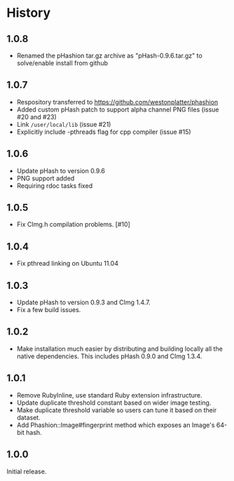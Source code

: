 History
=========

1.0.8
------
* Renamed the pHashion tar.gz archive as "pHash-0.9.6.tar.gz" to solve/enable install from github 

1.0.7
------
* Respository transferred to https://github.com/westonplatter/phashion
* Added custom pHash patch to support alpha channel PNG files (issue #20 and #23)
* Link `/user/local/lib` (issue #21)
* Explicitly include -pthreads flag for cpp compiler (issue #15)

1.0.6
------

* Update pHash to version 0.9.6
* PNG support added
* Requiring rdoc tasks fixed
 
1.0.5
-------

* Fix CImg.h compilation problems. [#10]

1.0.4
-------

* Fix pthread linking on Ubuntu 11.04

1.0.3
-------

* Update pHash to version 0.9.3 and CImg 1.4.7.
* Fix a few build issues.

1.0.2
-------

* Make installation much easier by distributing and building locally all the native dependencies.
  This includes pHash 0.9.0 and CImg 1.3.4.

1.0.1
-------

* Remove RubyInline, use standard Ruby extension infrastructure.
* Update duplicate threshold constant based on wider image testing.
* Make duplicate threshold variable so users can tune it based on their dataset.
* Add Phashion::Image#fingerprint method which exposes an Image's 64-bit hash.


1.0.0
-------

Initial release.
